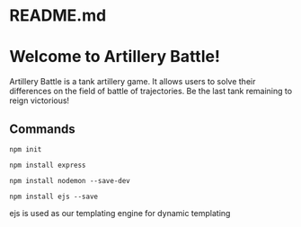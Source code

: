 # README.md


# Welcome to Artillery Battle!

Artillery Battle is a tank artillery game. It allows users to solve their differences on the field of battle of trajectories. Be the last tank remaining to reign victorious!

## Commands
~~~
npm init

npm install express

npm install nodemon --save-dev

npm install ejs --save
~~~

ejs is used as our templating engine for dynamic templating